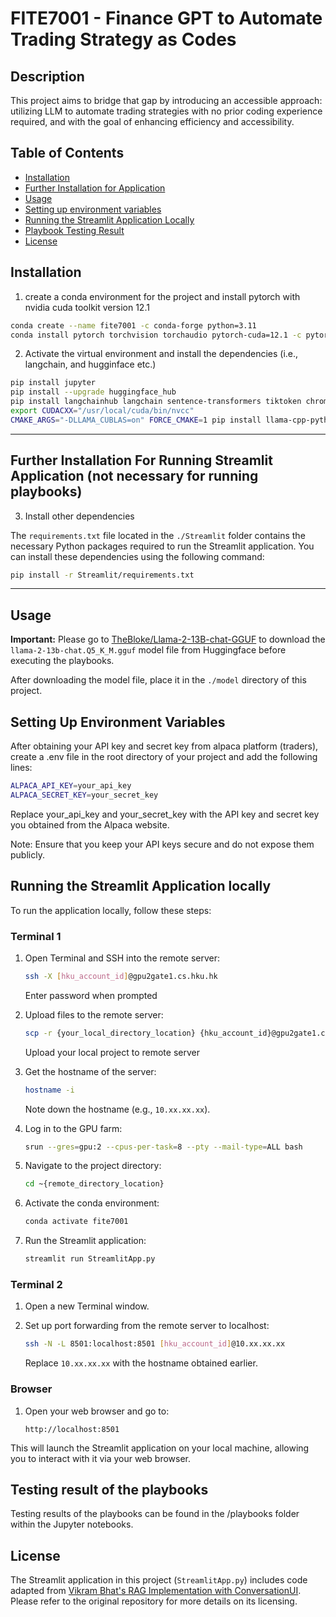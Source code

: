 # FITE7001 - Finance GPT to Automate Trading Strategy as Codes

## Description
This project aims to bridge that gap by introducing an accessible approach: utilizing LLM to automate trading strategies with no prior coding experience required, and with the goal of enhancing efficiency and accessibility. 

## Table of Contents

- [Installation](#installation)
- [Further Installation for Application](#further-installation-for-running-streamlit-application-not-necessary-for-running-playbooks)
- [Usage](#usage)
- [Setting up environment variables](#usage)
- [Running the Streamlit Application Locally](#running-the-streamlit-Application-locally)
- [Playbook Testing Result](#testing-result-of-the-playbooks)
- [License](#license)

## Installation

1. create a conda environment for the project and install pytorch with nvidia cuda toolkit version 12.1

```bash
conda create --name fite7001 -c conda-forge python=3.11
conda install pytorch torchvision torchaudio pytorch-cuda=12.1 -c pytorch -c nvidia
```

2. Activate the virtual environment and install the dependencies (i.e., langchain, and hugginface etc.)

```bash
pip install jupyter
pip install --upgrade huggingface_hub
pip install langchainhub langchain sentence-transformers tiktoken chromadb GitPython langchain_experimental google-search-results
export CUDACXX="/usr/local/cuda/bin/nvcc"
CMAKE_ARGS="-DLLAMA_CUBLAS=on" FORCE_CMAKE=1 pip install llama-cpp-python
```
---
## Further Installation For Running Streamlit Application (not necessary for running playbooks)
3. Install other dependencies

The `requirements.txt` file located in the `./Streamlit` folder contains the necessary Python packages required to run the Streamlit application. You can install these dependencies using the following command:

```bash
pip install -r Streamlit/requirements.txt
```
--- 

## Usage
**Important:** Please go to [TheBloke/Llama-2-13B-chat-GGUF](https://huggingface.co/TheBloke/Llama-2-13B-chat-GGUF) to download the `llama-2-13b-chat.Q5_K_M.gguf` model file from Huggingface before executing the playbooks.

After downloading the model file, place it in the `./model` directory of this project.

## Setting Up Environment Variables
After obtaining your API key and secret key from alpaca platform (traders), create a .env file in the root directory of your project and add the following lines:
```bash
ALPACA_API_KEY=your_api_key
ALPACA_SECRET_KEY=your_secret_key
```
Replace your_api_key and your_secret_key with the API key and secret key you obtained from the Alpaca website.

Note: Ensure that you keep your API keys secure and do not expose them publicly.

## Running the Streamlit Application locally

To run the application locally, follow these steps:

### Terminal 1

1. Open Terminal and SSH into the remote server:
    ```bash
    ssh -X [hku_account_id]@gpu2gate1.cs.hku.hk
    ```
    Enter password when prompted

2. Upload files to the remote server:
    ```bash
    scp -r {your_local_directory_location} {hku_account_id}@gpu2gate1.cs.hku.hk:{remote_directory_location}
    ```
    Upload your local project to remote server

3. Get the hostname of the server:
    ```bash
    hostname -i
    ```
    Note down the hostname (e.g., `10.xx.xx.xx`).


4. Log in to the GPU farm:
    ```bash
    srun --gres=gpu:2 --cpus-per-task=8 --pty --mail-type=ALL bash
    ```

5. Navigate to the project directory:
    ```bash
    cd ~{remote_directory_location}
    ```

6. Activate the conda environment:
    ```bash
    conda activate fite7001
    ```

7. Run the Streamlit application:
    ```bash
    streamlit run StreamlitApp.py
    ```

### Terminal 2

1. Open a new Terminal window.

2. Set up port forwarding from the remote server to localhost:
    ```bash
    ssh -N -L 8501:localhost:8501 [hku_account_id]@10.xx.xx.xx
    ```
    Replace `10.xx.xx.xx` with the hostname obtained earlier.

### Browser

1. Open your web browser and go to:
    ```
    http://localhost:8501
    ```

This will launch the Streamlit application on your local machine, allowing you to interact with it via your web browser.

## Testing result of the playbooks
Testing results of the playbooks can be found in the /playbooks folder within the Jupyter notebooks.

## License
The Streamlit application in this project (`StreamlitApp.py`) includes code adapted from [Vikram Bhat's RAG Implementation with ConversationUI](https://github.com/vikrambhat2/RAG-Implementation-with-ConversationUI/blob/main/Streamlit%20Applications/StreamlitApp.py). Please refer to the original repository for more details on its licensing.


